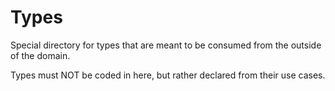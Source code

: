 # Types

Special directory for types that are meant to be consumed from the outside of the domain.

Types must NOT be coded in here, but rather declared from their use cases.
